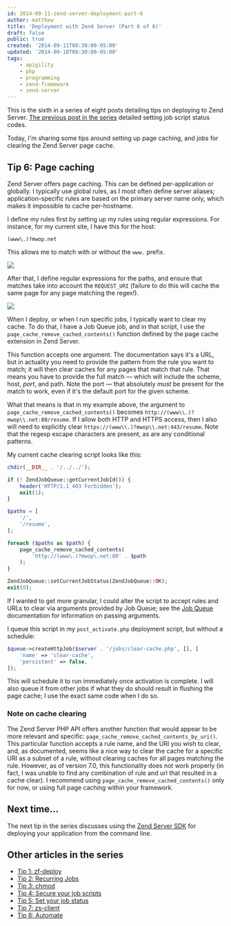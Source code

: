 ```yaml
---
id: 2014-09-11-zend-server-deployment-part-6
author: matthew
title: 'Deployment with Zend Server (Part 6 of 8)'
draft: false
public: true
created: '2014-09-11T08:30:00-05:00'
updated: '2014-09-18T08:30:00-05:00'
tags:
    - apigility
    - php
    - programming
    - zend-framework
    - zend-server
---
```

This is the sixth in a series of eight posts detailing tips on deploying to
Zend Server. [The previous post in the series](/blog/2014-09-09-zend-server-deployment-part-5.html)
detailed setting job script status codes.

Today, I'm sharing some tips around setting up page caching, and jobs for
clearing the Zend Server page cache.

<!--- EXTENDED -->

Tip 6: Page caching
-------------------

Zend Server offers page caching. This can be defined per-application or
globally. I typically use global rules, as I most often define server aliases;
application-specific rules are based on the primary server name only, which
makes it impossible to cache per-hostname.

I define my rules first by setting up my rules using regular expressions. For
instance, for my current site, I have this for the host:

```
(www\.)?mwop.net
```

This allows me to match with or without the `www.` prefix.

![](//uploads.mwop.net/2014-09-11-ZendServer-PageCacheRule.png)

After that, I define regular expressions for the paths, and ensure that matches
take into account the `REQUEST_URI` (failure to do this will cache the same page
for any page matching the regex!).

![](//uploads.mwop.net/2014-09-11-ZendServer-PageCacheRule-ByUri.png)

When I deploy, or when I run specific jobs, I typically want to clear my cache.
To do that, I have a Job Queue job, and in that script, I use the
`page_cache_remove_cached_contents()` function defined by the page cache
extension in Zend Server.

This function accepts one argument. The documentation says it's a URL, but in
actuality you need to provide the pattern from the rule you want to match; it
will then clear caches for any pages that match that rule. That means you have
to provide the full match — which will include the scheme, host, *port*, and
path. Note the port — that absolutely *must* be present for the match to work,
even if it's the default port for the given scheme.

What that means is that in my example above, the argument to
`page_cache_remove_cached_contents()` becomes
`http://(www\\.)?mwop\\.net:80/resume`. If I allow both HTTP and HTTPS access,
then I also will need to explicitly clear
`https://(www\\.)?mwop\\.net:443/resume`. Note that the regexp escape characters
are present, as are any conditional patterns.

My current cache clearing script looks like this:

```php
chdir(__DIR__ . '/../../');

if (! ZendJobQueue::getCurrentJobId()) {
    header('HTTP/1.1 403 Forbidden');
    exit(1);
}

$paths = [
    '/',
    '/resume',
];

foreach ($paths as $path) {
    page_cache_remove_cached_contents(
        'http://(www\.)?mwop\.net:80' . $path
    );
}

ZendJobQueue::setCurrentJobStatus(ZendJobQueue::OK);
exit(0);
```

If I wanted to get more granular, I could alter the script to accept rules and
URLs to clear via arguments provided by Job Queue; see the
[Job Queue](http://files.zend.com/help/Zend-Server/zend-server.htm#zendserverapi/zend_job_queue-php_api.htm#function-createHttpJob)
documentation for information on passing arguments.

I queue this script in my `post_activate.php` deployment script, but without a
schedule:

```php
$queue->createHttpJob($server . '/jobs/clear-cache.php', [], [
    'name' => 'clear-cache',
    'persistent' => false,
]);
```

This will schedule it to run immediately once activation is complete. I will
also queue it from other jobs if what they do should result in flushing the
page cache; I use the exact same code when I do so.

### Note on cache clearing

The Zend Server PHP API offers another function that would appear to be more
relevant and specific: `page_cache_remove_cached_contents_by_uri()`. This
particular function accepts a rule name, and the URI you wish to clear, and, as
documented, seems like a nice way to clear the cache for a specific URI as a
subset of a rule, without clearing caches for all pages matching the rule.
However, as of version 7.0, this functionality does not work properly (in fact,
I was unable to find any combination of rule and url that resulted in a cache
clear). I recommend using `page_cache_remove_cached_contents()` only for now,
or using full page caching within your framework.

Next time…
----------

The next tip in the series discusses using the
[Zend Server SDK](https://github.com/zend-patterns/ZendServerSDK) for deploying
your application from the command line.

Other articles in the series
----------------------------

- [Tip 1: zf-deploy](/blog/2014-08-11-zend-server-deployment-part-1.html)
- [Tip 2: Recurring Jobs](/blog/2014-08-28-zend-server-deployment-part-2.html)
- [Tip 3: chmod](/blog/2014-09-02-zend-server-deployment-part-3.html)
- [Tip 4: Secure your job scripts](/blog/2014-09-04-zend-server-deployment-part-4.html)
- [Tip 5: Set your job status](/blog/2014-09-09-zend-server-deployment-part-5.html)
- [Tip 7: zs-client](/blog/2014-09-16-zend-server-deployment-part-7.html)
- [Tip 8: Automate](/blog/2014-09-18-zend-server-deployment-part-8.html)
